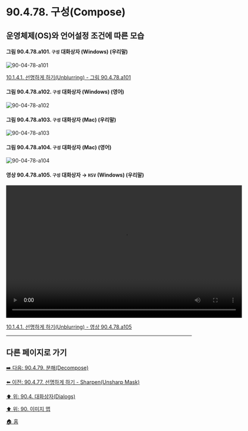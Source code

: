 # 90.4.78. 구성(Compose)
## 운영체제(OS)와 언어설정 조건에 따른 모습

<a id="90-04-78-a101"></a>

#### 그림 90.4.78.a101. `구성` 대화상자 (Windows) (우리말)
![90-04-78-a101](https://github.com/wonder13662/gimp/assets/15767104/01e35985-22bd-48e7-b439-0f4f880e9fcb)

[10.1.4.1. 선명하게 하기(Unblurring) - 그림 90.4.78.a101](./10-01-04-01-unblurring.md#90-04-78-a101)

<a id="90-04-78-a102"></a>

#### 그림 90.4.78.a102. `구성` 대화상자 (Windows) (영어)
![90-04-78-a102](https://github.com/wonder13662/gimp/assets/15767104/d7ea1e58-d16e-4159-be7e-f91a986ef44d)

#### 그림 90.4.78.a103. `구성` 대화상자 (Mac) (우리말)
![90-04-78-a103](https://github.com/wonder13662/gimp/assets/15767104/d939ad88-a151-4afe-9115-3ffb345a3989)

#### 그림 90.4.78.a104. `구성` 대화상자 (Mac) (영어)
![90-04-78-a104](https://github.com/wonder13662/gimp/assets/15767104/2b5dcb2d-dfd5-4fd7-9842-9b05024b40e8)

<a id="90-04-78-a105"></a>

#### 영상 90.4.78.a105. `구성` 대화상자 → `HSV` (Windows) (우리말)
<video controls="controls" width="640" height="360" src="https://github.com/wonder13662/gimp/assets/15767104/43016a08-52b6-46ef-853b-4989f8e7ab40"></video>

[10.1.4.1. 선명하게 하기(Unblurring) - 영상 90.4.78.a105](./10-01-04-01-unblurring.md#90-04-78-a105)

***

## 다른 페이지로 가기

[➡️ 다음: 90.4.79. 분해(Decompose)](./90-04-79-decompose.md)

[⬅️ 이전: 90.4.77. 선명하게 하기 - Sharpen(Unsharp Mask)](./90-04-77-sharpen_unsharp_mask.md)

[⬆️ 위: 90.4. 대화상자(Dialogs)](./90-04-00-dialogs.md)

[⬆️ 위: 90. 이미지 맵](./90-00-image-map.md)

[🏠 홈](./00-home.md)
